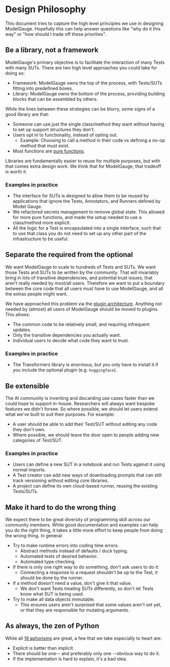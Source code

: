 # Design Philosophy

This document tries to capture the high level principles we use in designing ModelGauge. Hopefully this can help answer questions like "why do it this way" or "how should I trade off these priorities".

## Be a library, not a framework

ModelGauge's primary objective is to facilitate the interaction of many Tests with many SUTs. There are two high level approaches you could take for doing so:

* Framework: ModelGauge owns the top of the process, with Tests/SUTs fitting into predefined boxes.
* Library: ModelGauge owns the bottom of the process, providing building blocks that can be assembled by others.

While the lines between these strategies can be blurry, some signs of a good library are that:

* Someone can use just the single class/method they want without having to set up support structures they don't.
* Users opt in to functionality, instead of opting out.
  * Example: Choosing to call a method in their code vs defining a no-op method that must exist.
* Most functions are [pure functions](https://en.wikipedia.org/wiki/Pure_function).

Libraries are fundamentally easier to reuse for multiple purposes, but with that comes extra design work. We think that for ModelGauge, that tradeoff is worth it.

### Examples in practice

* The interface for SUTs is designed to allow them to be reused by applications that ignore the Tests, Annotators, and Runners defined by Model Gauge.
* We refactored secrets management to remove global state. This allowed for more pure functions, and made the setup needed to use a class/method more explicit.
* All the logic for a Test is encapsulated into a single interface, such that to use that class you do not need to set up any other part of the infrastructure to be useful.


## Separate the required from the optional

We want ModelGauge to scale to hundreds of Tests and SUTs. We want those Tests and SUTs to be written by the community. That will invariably bring in lots of transitive dependencies, and potential trust issues, that aren't really needed by most/all users. Therefore we want to put a boundary between the core code that all users must have to use ModelGauge, and all the extras people might want.

We have approached this problem via the [plugin architecture](plugins.md). Anything not needed by (almost) all users of ModelGauge should be moved to plugins. This allows:

* The common code to be relatively small, and requiring infrequent updates.
* Only the transitive dependencies you actually want.
* Individual users to decide what code they want to trust.

### Examples in practice

* The Transformers library is enormous, but you only have to install it if you include the optional plugin (e.g. `huggingface`).

## Be extensible

The AI community is inventing and discarding use cases faster than we could hope to support in-house. Researchers will always want bespoke features we didn't forsee. So where possible, we should let users extend what we've built to suit their purposes. For example:

* A user should be able to add their Test/SUT without editing any code they don't own.
* Where possible, we should leave the door open to people adding new categories of Test/SUT.

### Examples in practice

* Users can define a new SUT in a notebook and run Tests against it using normal imports.
* A Test creator can add new ways of downloading prompts that can still track versioning without editing core libraries.
* A project can define its own cloud-based runner, reusing the existing Tests/SUTs.


## Make it hard to do the wrong thing

We expect there to be great diversity of programming skill across our community members. While good documentation and examples can help you do the right thing, it takes a little more effort to keep people from doing the wrong thing. In general:

* Try to make runtime errors into coding time errors:
  * Abstract methods instead of defaults / duck typing.
  * Automated tests of desired behavior.
  * Automated type checking.
* If there is only one right way to do something, don't ask users to do it:
  * Connecting a response to a request shouldn't be up to the Test, it should be done by the runner.
* If a method doesn't need a value, don't give it that value.
  * We don't want Tests treating SUTs differently, so don't let Tests know what SUT is being used.
* Try to make all data objects immutable.
  * This ensures users aren't surprised that some values aren't set yet, or that they are responsible for mutating arguments.

## As always, the zen of Python

While all [19 aphorisms](https://peps.python.org/pep-0020/) are great, a few that we take especially to heart are:

* Explicit is better than implicit.
* There should be one-- and preferably only one --obvious way to do it.
* If the implementation is hard to explain, it's a bad idea.
